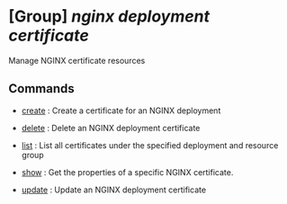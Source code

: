 # [Group] _nginx deployment certificate_

Manage NGINX certificate resources

## Commands

- [create](/Commands/nginx/deployment/certificate/_create.md)
: Create a certificate for an NGINX deployment

- [delete](/Commands/nginx/deployment/certificate/_delete.md)
: Delete an NGINX deployment certificate

- [list](/Commands/nginx/deployment/certificate/_list.md)
: List all certificates under the specified deployment and resource group

- [show](/Commands/nginx/deployment/certificate/_show.md)
: Get the properties of a specific NGINX certificate.

- [update](/Commands/nginx/deployment/certificate/_update.md)
: Update an NGINX deployment certificate
